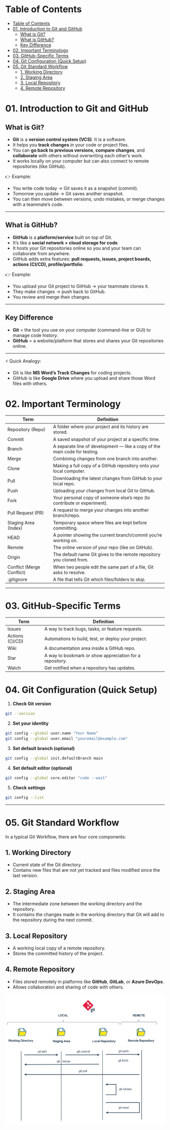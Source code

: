 # Table of Contents

- [Table of Contents](#table-of-contents)
- [01. Introduction to Git and GitHub](#01-introduction-to-git-and-github)
  - [What is Git?](#what-is-git)
  - [What is GitHub?](#what-is-github)
  - [Key Difference](#key-difference)
- [02. Important Terminology](#02-important-terminology)
- [03. GitHub-Specific Terms](#03-github-specific-terms)
- [04. Git Configuration (Quick Setup)](#04-git-configuration-quick-setup)
- [05. Git Standard Workflow](#05-git-standard-workflow)
  - [1. Working Directory](#1-working-directory)
  - [2. Staging Area](#2-staging-area)
  - [3. Local Repository](#3-local-repository)
  - [4. Remote Repository](#4-remote-repository)

# 01. Introduction to Git and GitHub

## What is Git?

- **Git** is a **version control system (VCS)**. It is a software.
- It helps you **track changes** in your code or project files.
- You can **go back to previous versions**, **compare changes**, and **collaborate** with others without overwriting each other’s work.
- It works locally on your computer but can also connect to remote repositories (like GitHub).

👉 Example:

- You write code today → Git saves it as a snapshot (commit).
- Tomorrow you update → Git saves another snapshot.
- You can then move between versions, undo mistakes, or merge changes with a teammate’s code.

---

## What is GitHub?

- **GitHub** is a **platform/service** built on top of Git.
- It’s like a **social network + cloud storage for code**.
- It hosts your Git repositories online so you and your team can collaborate from anywhere.
- GitHub adds extra features: **pull requests, issues, project boards, actions (CI/CD), profile/portfolio**.

👉 Example:

- You upload your Git project to GitHub → your teammate clones it.
- They make changes → push back to GitHub.
- You review and merge their changes.

---

## Key Difference

- **Git** = the tool you use on your computer (command-line or GUI) to manage code history.
- **GitHub** = a website/platform that stores and shares your Git repositories online.

---

⚡ Quick Analogy:

- Git is like **MS Word’s Track Changes** for coding projects.
- GitHub is like **Google Drive** where you upload and share those Word files with others.

# 02. Important Terminology

| Term                      | Definition                                                                 |
| ------------------------- | -------------------------------------------------------------------------- |
| Repository (Repo)         | A folder where your project and its history are stored.                    |
| Commit                    | A saved snapshot of your project at a specific time.                       |
| Branch                    | A separate line of development — like a copy of the main code for testing. |
| Merge                     | Combining changes from one branch into another.                            |
| Clone                     | Making a full copy of a GitHub repository onto your local computer.        |
| Pull                      | Downloading the latest changes from GitHub to your local repo.             |
| Push                      | Uploading your changes from local Git to GitHub.                           |
| Fork                      | Your personal copy of someone else’s repo (to contribute or experiment).   |
| Pull Request (PR)         | A request to merge your changes into another branch/repo.                  |
| Staging Area (Index)      | Temporary space where files are kept before committing.                    |
| HEAD                      | A pointer showing the current branch/commit you’re working on.             |
| Remote                    | The online version of your repo (like on GitHub).                          |
| Origin                    | The default name Git gives to the remote repository you cloned from.       |
| Conflict (Merge Conflict) | When two people edit the same part of a file, Git asks to resolve.         |
| .gitignore                | A file that tells Git which files/folders to skip.                         |

---

# 03. GitHub-Specific Terms

| Term            | Definition                                               |
| --------------- | -------------------------------------------------------- |
| Issues          | A way to track bugs, tasks, or feature requests.         |
| Actions (CI/CD) | Automations to build, test, or deploy your project.      |
| Wiki            | A documentation area inside a GitHub repo.               |
| Star            | A way to bookmark or show appreciation for a repository. |
| Watch           | Get notified when a repository has updates.              |

# 04. Git Configuration (Quick Setup)

1. **Check Git version**

```bash
git --version
```

2. **Set your identity**

```bash
git config --global user.name "Your Name"
git config --global user.email "youremail@example.com"
```

3. **Set default branch (optional)**

```bash
git config --global init.defaultBranch main
```

4. **Set default editor (optional)**

```bash
git config --global core.editor "code --wait"
```

5. **Check settings**

```bash
git config --list
```

---

# 05. Git Standard Workflow

In a typical Git Workflow, there are four core components:

## 1. Working Directory

- Current state of the Git directory.
- Contains new files that are not yet tracked and files modified since the last version.

## 2. Staging Area

- The intermediate zone between the working directory and the repository.
- It contains the changes made in the working directory that Git will add to the repository during the next commit.

## 3. Local Repository

- A working local copy of a remote repository.
- Stores the committed history of the project.

## 4. Remote Repository

- Files stored remotely in platforms like **GitHub**, **GitLab**, or **Azure DevOps**.
- Allows collaboration and sharing of code with others.

![alt text](images/git-workflow.png)
